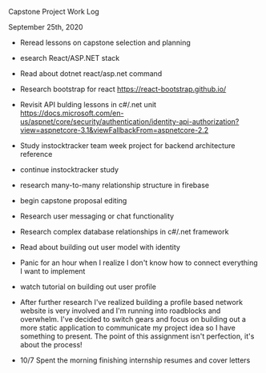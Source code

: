Capstone Project Work Log

September 25th, 2020

* Reread lessons on capstone selection and planning

* esearch React/ASP.NET stack

* Read about dotnet react/asp.net command  

* Research bootstrap for react
https://react-bootstrap.github.io/

* Revisit API bulding lessons in c#/.net unit
https://docs.microsoft.com/en-us/aspnet/core/security/authentication/identity-api-authorization?view=aspnetcore-3.1&viewFallbackFrom=aspnetcore-2.2

* Study instocktracker team week project for backend architecture reference

* continue instocktracker study

* research many-to-many relationship structure in firebase

* begin capstone proposal editing

* Research user messaging or chat functionality

* Research complex database relationships in c#/.net framework

* Read about building out user model with identity

* Panic for an hour when I realize I don't know how to connect everything I want to implement

* watch tutorial on building out user profile

* After further research I've realized building a profile based network website is very involved and I'm running into roadblocks and overwhelm. I've decided to switch gears and focus on building out a more static application to communicate my project idea so I have something to present. The point of this assignment isn't perfection, it's about the process!

* 10/7 Spent the morning finishing internship resumes and cover letters
